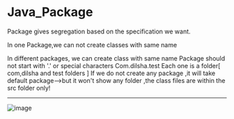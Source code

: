 # Java_Package
Package gives segregation based on the specification we want.

In one Package,we can not create classes with same name

In different packages, we can create class with same name
Package should not start with '.' or special characters
Com.dilsha.test
Each one is a folder[ com,dilsha and test folders ]
If we do not create any  package ,it will take default package-->but it won't show any folder ,the class files are within the src folder only!

********************************
![image](https://github.com/user-attachments/assets/63f073dc-959c-4652-8a26-3645ed5dd225)

